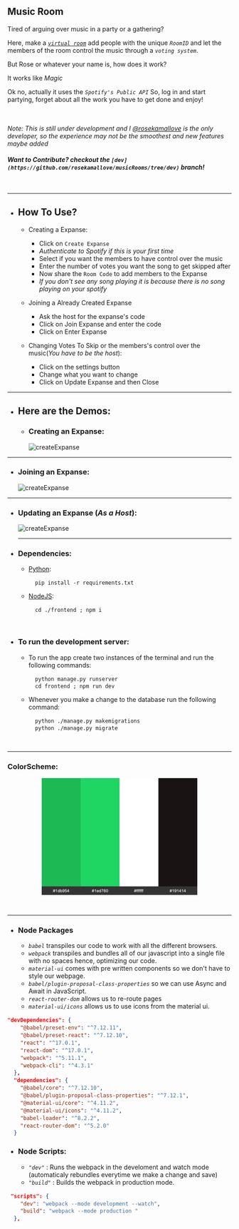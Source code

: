 ## Music Room

Tired of arguing over music in a party or a gathering?

Here, make a [_`virtual room`_](https://music-expanse.herokuapp.com/create) add people with the unique _`RoomID`_ and let the members of the room control the music through a _`voting system`_.

But Rose or whatever your name is, how does it work?

It works like _Magic_

Ok no, actually it uses the _`Spotify's Public API`_ So, log in and start partying, forget about all the work you have to get done and enjoy!
</br></br></br>

_Note: This is still under development and I [@rosekamallove](https://github.com/rosekamallove/) is the only developer, so the experience may not be the smoothest and new features maybe added_

#### _Want to Contribute? checkout the ```[dev](https://github.com/rosekamallove/musicRooms/tree/dev)``` branch!_

</br>

<hr>

- ## How To Use?

  - Creating a Expanse:

    - Click on `Create Expanse`
    - _Authenticate to Spotify if this is your first time_
    - Select if you want the members to have control over the music
    - Enter the number of votes you want the song to get skipped after
    - Now share the `Room Code` to add members to the Expanse
    - _If you don't see any song playing it is because there is no song playing on your spotify_

  - Joining a Already Created Expanse

    - Ask the host for the expanse's code
    - Click on Join Expanse and enter the code
    - Click on Enter Expanse

  - Changing Votes To Skip or the members's control over the music(_You have to be the host_):
    - Click on the settings button
    - Change what you want to change
    - Click on Update Expanse and then Close

<hr>

- ## Here are the Demos:

  - ### Creating an Expanse:

    ![createExpanse](frontend/static/images/CreateRoom.gif)

<hr>

- ### Joining an Expanse:

  ![createExpanse](frontend/static/images/JoiningRoom.gif)

<hr>

- ### Updating an Expanse (_As a Host_):

  ![createExpanse](frontend/static/images/UpdatingRoom.gif)
  <hr>

- ### Dependencies:

  - [Python](https://www.python.org/downloads/):

          pip install -r requirements.txt

  - [NodeJS](https://nodejs.org/en/download/):

          cd ./frontend ; npm i

</br>

- ### To run the development server:

  - To run the app create two instances of the terminal and run the following commands:

          python manage.py runserver
          cd frontend ; npm run dev

  - Whenever you make a change to the database run the following command:

          python ./manage.py makemigrations
          python ./manage.py migrate

</br>
<hr>

### ColorScheme:

<p align="center">
<img src="./frontend/static/images/colorSchema.jpg" align="center" width="350"/>
</p>

<br/>

<hr>

- ### Node Packages

  - _`babel`_ transpiles our code to work with all the different browsers.
  - _`webpack`_ transpiles and bundles all of our javascript into a single file with no spaces hence, optimizing our code.
  - _`material-ui`_ comes with pre written components so we don't have to style our webpage.
  - _`babel/plugin-proposal-class-properties`_ so we can use Async and Await in JavaScript.
  - _`react-router-dom`_ allows us to re-route pages
  - _`material-ui/icons`_ allows us to use icons from the material ui.

```json
"devDependencies": {
    "@babel/preset-env": "^7.12.11",
    "@babel/preset-react": "^7.12.10",
    "react": "^17.0.1",
    "react-dom": "^17.0.1",
    "webpack": "^5.11.1",
    "webpack-cli": "^4.3.1"
  },
  "dependencies": {
    "@babel/core": "^7.12.10",
    "@babel/plugin-proposal-class-properties": "^7.12.1",
    "@material-ui/core": "^4.11.2",
    "@material-ui/icons": "^4.11.2",
    "babel-loader": "^8.2.2",
    "react-router-dom": "^5.2.0"
  }
```

- ### Node Scripts:

  - _`"dev"`_ : Runs the webpack in the develoment and watch mode (automaticaly rebundles everytime we make a change and save)
  - _`"build"`_ : Builds the webpack in production mode.

```json
 "scripts": {
    "dev": "webpack --mode development --watch",
    "build": "webpack --mode production "
  },
```
